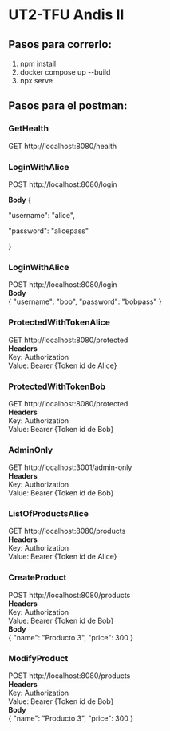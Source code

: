 # UT2-TFU Andis II

## Pasos para correrlo:
1. npm install
2. docker compose up --build
3. npx serve

## Pasos para el postman:

### GetHealth
GET http://localhost:8080/health

### LoginWithAlice
POST http://localhost:8080/login

**Body**
{

  "username": "alice",
  
  "password": "alicepass"

}

### LoginWithAlice
POST http://localhost:8080/login <br />
**Body** <br />
{
  "username": "bob",
  "password": "bobpass"
}

### ProtectedWithTokenAlice
GET http://localhost:8080/protected <br />
**Headers** <br /> 
Key: Authorization <br />
Value: Bearer {Token id de Alice}

### ProtectedWithTokenBob
GET http://localhost:8080/protected <br />
**Headers** <br />
Key: Authorization <br />
Value: Bearer {Token id de Bob}

### AdminOnly
GET http://localhost:3001/admin-only <br />
**Headers** <br />
Key: Authorization <br />
Value: Bearer {Token id de Bob}

### ListOfProductsAlice
GET http://localhost:8080/products <br />
**Headers** <br />
Key: Authorization <br />
Value: Bearer {Token id de Alice} <br />

### CreateProduct
POST http://localhost:8080/products <br />
**Headers** <br />
Key: Authorization <br />
Value: Bearer {Token id de Bob} <br />
**Body** <br />
{
  "name": "Producto 3",
  "price": 300
}

### ModifyProduct
POST http://localhost:8080/products <br />
**Headers** <br />
Key: Authorization <br />
Value: Bearer {Token id de Bob} <br />
**Body** <br />
{
  "name": "Producto 3",
  "price": 300
}